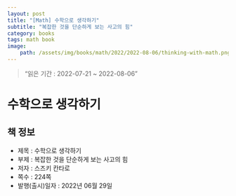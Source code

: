 ```yaml
---
layout: post
title: "[Math] 수학으로 생각하기"
subtitle: "복잡한 것을 단순하게 보는 사고의 힘"
category: books
tags: math book
image:
    path: /assets/img/books/math/2022/2022-08-06/thinking-with-math.png
---
```


> “읽은 기간 : 2022-07-21 ~ 2022-08-06”

# 수학으로 생각하기

## 책 정보
- 제목 : 수학으로 생각하기
- 부제 : 복잡한 것을 단순하게 보는 사고의 힘
- 저자 : 스즈키 칸타로
- 쪽수 : 224쪽
- 발행(출시)일자 : 2022년 06월 29일